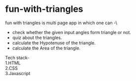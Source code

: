 # fun-with-triangles

fun with triangles is multi page app in which one can -\
* check whether the given input angles form triangle or not.
* quiz about the triangles.
* calculate the Hypotenuse of the triangle.
* calculate the Area of the triangle.

Tech stack-\
1.HTML\
2.CSS\
3.Javascript
 
